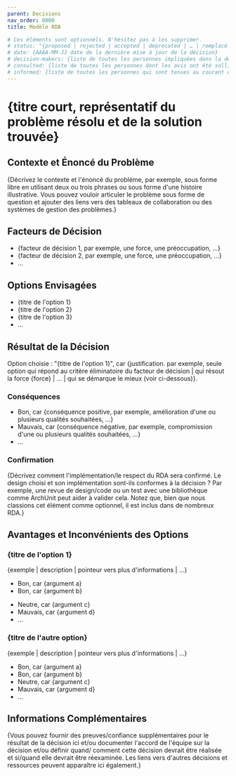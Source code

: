 ```yaml
---
parent: Decisions
nav_order: 0000
title: Modèle RDA

# Ces éléments sont optionnels. N'hésitez pas à les supprimer.
# status: "{proposed | rejected | accepted | deprecated | … | remplacé par RDA-0123"
# date: {AAAA-MM-JJ date de la dernière mise à jour de la décision}
# decision-makers: {liste de toutes les personnes impliquées dans la décision}
# consulted: {liste de toutes les personnes dont les avis ont été sollicités (généralement des experts en la matière) ; et avec lesquelles il y a une communication bidirectionnelle}
# informed: {liste de toutes les personnes qui sont tenues au courant de l'avancement ; et avec lesquelles il y a une communication unidirectionnelle}
---
```

<!-- nous devons désactiver MD025, car nous utilisons un titre différent "Modèle RDA" dans la page d'accueil (voir ci-dessus) que ce qui est prévu dans le modèle -->
<!-- markdownlint-disable-next-line MD025 -->
# {titre court, représentatif du problème résolu et de la solution trouvée}

## Contexte et Énoncé du Problème

{Décrivez le contexte et l'énoncé du problème, par exemple, sous forme libre en utilisant deux ou trois phrases ou sous forme d'une histoire illustrative. Vous pouvez vouloir articuler le problème sous forme de question et ajouter des liens vers des tableaux de collaboration ou des systèmes de gestion des problèmes.}

<!-- Cet élément est optionnel. N'hésitez pas à le supprimer. -->
## Facteurs de Décision

* {facteur de décision 1, par exemple, une force, une préoccupation, …}
* {facteur de décision 2, par exemple, une force, une préoccupation, …}
* … <!-- nombre de facteurs peut varier -->

## Options Envisagées

* {titre de l'option 1}
* {titre de l'option 2}
* {titre de l'option 3}
* … <!-- nombre d'options peut varier -->

## Résultat de la Décision

Option choisie : "{titre de l'option 1}", car {justification. par exemple, seule option qui répond au critère éliminatoire du facteur de décision | qui résout la force {force} | … | qui se démarque le mieux (voir ci-dessous)}.

<!-- Cet élément est optionnel. N'hésitez pas à le supprimer. -->
### Conséquences

* Bon, car {conséquence positive, par exemple, amélioration d'une ou plusieurs qualités souhaitées, …}
* Mauvais, car {conséquence négative, par exemple, compromission d'une ou plusieurs qualités souhaitées, …}
* … <!-- nombre de conséquences peut varier -->

<!-- Cet élément est optionnel. N'hésitez pas à le supprimer. -->
### Confirmation

{Décrivez comment l'implémentation/le respect du RDA sera confirmé. Le design choisi et son implémentation sont-ils conformes à la décision ? Par exemple, une revue de design/code ou un test avec une bibliothèque comme ArchUnit peut aider à valider cela. Notez que, bien que nous classions cet élément comme optionnel, il est inclus dans de nombreux RDA.}

<!-- Cet élément est optionnel. N'hésitez pas à le supprimer. -->
## Avantages et Inconvénients des Options

### {titre de l'option 1}

<!-- Cet élément est optionnel. N'hésitez pas à le supprimer. -->
{exemple | description | pointeur vers plus d'informations | …}

* Bon, car {argument a}
* Bon, car {argument b}
<!-- utilisez "neutre" si l'argument donné ne pèse ni pour le bon ni pour le mauvais côté -->
* Neutre, car {argument c}
* Mauvais, car {argument d}
* … <!-- nombre d'avantages et d'inconvénients peut varier -->

### {titre de l'autre option}

{exemple | description | pointeur vers plus d'informations | …}

* Bon, car {argument a}
* Bon, car {argument b}
* Neutre, car {argument c}
* Mauvais, car {argument d}
* …

<!-- Cet élément est optionnel. N'hésitez pas à le supprimer. -->
## Informations Complémentaires

{Vous pouvez fournir des preuves/confiance supplémentaires pour le résultat de la décision ici et/ou documenter l'accord de l'équipe sur la décision et/ou définir quand/ comment cette décision devrait être réalisée et si/quand elle devrait être réexaminée. Les liens vers d'autres décisions et ressources peuvent apparaître ici également.}
